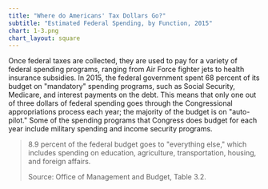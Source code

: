 ```yaml
---
title: "Where do Americans' Tax Dollars Go?"
subtitle: "Estimated Federal Spending, by Function, 2015"
chart: 1-3.png
chart_layout: square
---
```

Once federal taxes are collected, they are used to pay for a variety of federal spending programs, ranging from Air Force fighter jets to health insurance subsidies. In 2015, the federal government spent 68 percent of its budget on "mandatory" spending programs, such as Social Security, Medicare, and interest payments on the debt. This means that only one out of three dollars of federal spending goes through the Congressional appropriations process each year; the majority of the budget is on "auto-pilot." Some of the spending programs that Congress does budget for each year include military spending and income security programs.						

> 8.9 percent of the federal budget goes to "everything else," which includes spending on education, agriculture, transportation, housing, and foreign affairs.						
>
> Source: Office of Management and Budget, Table 3.2.
